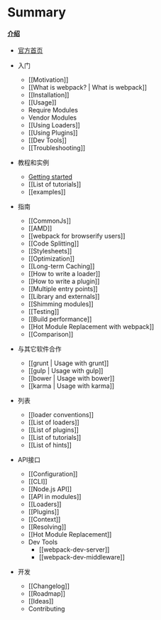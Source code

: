 # Summary

####  [介绍](README.md) 

* [官方首页](http://http://webpack.github.io/docs/)

* 入门
  * [[Motivation]]
  * [[What is webpack? | What is webpack]]
  * [[Installation]]
  * [[Usage]]
  * Require Modules
  * Vendor Modules
  * [[Using Loaders]]
  * [[Using Plugins]]
  * [[Dev Tools]]
  * [[Troubleshooting]]
* 教程和实例
  * [Getting started](http://webpack.github.io/docs/tutorials/getting-started/)
  * [[List of tutorials]]
  * [[examples]]
* 指南
  * [[CommonJs]]
  * [[AMD]]
  * [[webpack for browserify users]]
  * [[Code Splitting]]
  * [[Stylesheets]]
  * [[Optimization]]
  * [[Long-term Caching]]
  * [[How to write a loader]]
  * [[How to write a plugin]]
  * [[Multiple entry points]]
  * [[Library and externals]]
  * [[Shimming modules]]
  * [[Testing]]
  * [[Build performance]]
  * [[Hot Module Replacement with webpack]]
  * [[Comparison]]
* 与其它软件合作
  * [[grunt | Usage with grunt]]
  * [[gulp | Usage with gulp]]
  * [[bower | Usage with bower]]
  * [[karma | Usage with karma]]
* 列表
  * [[loader conventions]]
  * [[List of loaders]]
  * [[List of plugins]]
  * [[List of tutorials]]
  * [[List of hints]]
* API接口
  * [[Configuration]]
  * [[CLI]]
  * [[Node.js API]]
  * [[API in modules]]
  * [[Loaders]]
  * [[Plugins]]
  * [[Context]]
  * [[Resolving]]
  * [[Hot Module Replacement]]
  * Dev Tools
    * [[webpack-dev-server]]
    * [[webpack-dev-middleware]]
* 开发
  * [[Changelog]]
  * [[Roadmap]]
  * [[Ideas]]
  * Contributing